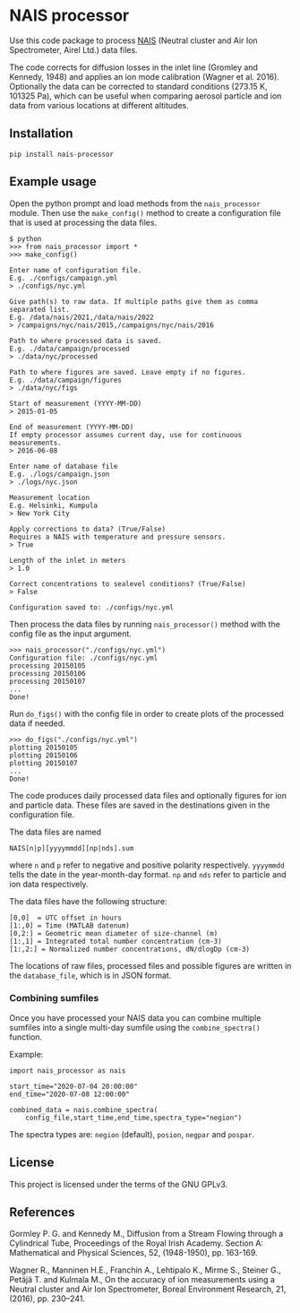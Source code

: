 # NAIS processor

Use this code package to process [NAIS](https://www.airel.ee/products/nais/) (Neutral cluster and Air Ion Spectrometer, Airel Ltd.) data files.

The code corrects for diffusion losses in the inlet line (Gromley and Kennedy, 1948) and applies an ion mode calibration (Wagner et al. 2016). Optionally the data can be corrected to standard conditions (273.15 K, 101325 Pa), which can be useful when comparing aerosol particle and ion data from various locations at different altitudes.

## Installation
```
pip install nais-processor
```

## Example usage

Open the python prompt and load methods from the `nais_processor` module.
Then use the `make_config()` method to create a configuration file that
is used at processing the data files.

```
$ python
>>> from nais_processor import *
>>> make_config()

Enter name of configuration file.
E.g. ./configs/campaign.yml
> ./configs/nyc.yml

Give path(s) to raw data. If multiple paths give them as comma separated list.
E.g. /data/nais/2021,/data/nais/2022
> /campaigns/nyc/nais/2015,/campaigns/nyc/nais/2016

Path to where processed data is saved.
E.g. ./data/campaign/processed
> ./data/nyc/processed

Path to where figures are saved. Leave empty if no figures.
E.g. ./data/campaign/figures
> ./data/nyc/figs

Start of measurement (YYYY-MM-DD)
> 2015-01-05

End of measurement (YYYY-MM-DD)
If empty processor assumes current day, use for continuous measurements.
> 2016-06-08

Enter name of database file
E.g. ./logs/campaign.json
> ./logs/nyc.json

Measurement location
E.g. Helsinki, Kumpula
> New York City

Apply corrections to data? (True/False)
Requires a NAIS with temperature and pressure sensors.
> True

Length of the inlet in meters
> 1.0

Correct concentrations to sealevel conditions? (True/False)
> False

Configuration saved to: ./configs/nyc.yml
```
Then process the data files by running `nais_processor()` method with the config file as the input argument.

```
>>> nais_processor("./configs/nyc.yml")
Configuration file: ./configs/nyc.yml
processing 20150105
processing 20150106
processing 20150107
...
Done!
```
Run `do_figs()` with the config file in order to create plots of the processed data if needed.

```
>>> do_figs("./configs/nyc.yml")
plotting 20150105
plotting 20150106
plotting 20150107
...
Done!
```
The code produces daily processed data files and optionally figures for ion and particle data. These files are saved in the destinations given in the configuration file.

The data files are named

`NAIS[n|p][yyyymmdd][np|nds].sum`

where `n` and `p` refer to negative and positive polarity respectively. `yyyymmdd` tells the date in the year-month-day format. `np` and `nds` refer to particle and ion data respectively.

The data files have the following structure:

```
[0,0]  = UTC offset in hours
[1:,0] = Time (MATLAB datenum) 
[0,2:] = Geometric mean diameter of size-channel (m)
[1:,1] = Integrated total number concentration (cm-3)
[1:,2:] = Normalized number concentrations, dN/dlogDp (cm-3)
```

The locations of raw files, processed files and possible figures are written in the `database_file`, which is in JSON format.

### Combining sumfiles

Once you have processed your NAIS data you can combine multiple
sumfiles into a single multi-day sumfile using the `combine_spectra()`
function.

Example:
```
import nais_processor as nais

start_time="2020-07-04 20:00:00"
end_time="2020-07-08 12:00:00"

combined_data = nais.combine_spectra(
    config_file,start_time,end_time,spectra_type="negion")
```
The spectra types are: `negion` (default), `posion`, `negpar` and `pospar`.

## License

This project is licensed under the terms of the GNU GPLv3.

## References

Gormley P. G. and Kennedy M., Diffusion from a Stream Flowing through a Cylindrical Tube, Proceedings of the Royal Irish Academy. Section A: Mathematical and Physical Sciences, 52, (1948-1950), pp. 163-169.

Wagner R., Manninen H.E., Franchin A., Lehtipalo K., Mirme S., Steiner G., Petäjä T. and Kulmala M., On the accuracy of ion measurements using a Neutral cluster and Air Ion Spectrometer, Boreal Environment Research, 21, (2016), pp. 230–241.



